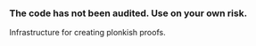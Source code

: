 ### The code has not been audited. Use on your own risk.

Infrastructure for creating plonkish proofs.
